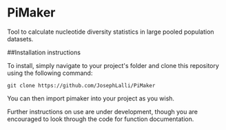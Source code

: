 # PiMaker
Tool to calculate nucleotide diversity statistics in large pooled population datasets.

##Installation instructions

To install, simply navigate to your project's folder and clone this repository using the following command:

    git clone https://github.com/JosephLalli/PiMaker

You can then import pimaker into your project as you wish.

Further instructions on use are under development, though you are encouraged to look through the code for function documentation.
